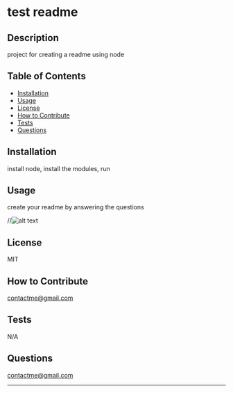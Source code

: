 # test readme

  ## Description
  
  project for creating a readme using node
  
  ## Table of Contents
  
  - [Installation](#installation)
  - [Usage](#usage)
  - [License](#license)
  - [How to Contribute](#how-to-contribute)  
  - [Tests](#tests) 
  - [Questions](#questions)
  
  ## Installation
  
  install node, install the modules, run
  
  ## Usage
  
  create your readme by answering the questions
  
  //![alt text](assets/images/screenshot.png)
      
  ## License
  
  MIT
  
  ## How to Contribute

  contactme@gmail.com
  
  
  ## Tests
  
  N/A

  ## Questions

  contactme@gmail.com

  ---
